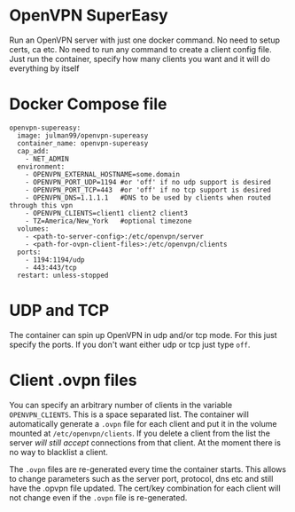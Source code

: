 # OpenVPN SuperEasy

Run an OpenVPN server with just one docker command. No need to setup certs, ca etc. No need to run any command to create a client config file. Just run the container, specify how many clients you want and it will do everything by itself

# Docker Compose file

```
openvpn-supereasy:
  image: julman99/openvpn-supereasy
  container_name: openvpn-supereasy
  cap_add:
    - NET_ADMIN
  environment:
    - OPENVPN_EXTERNAL_HOSTNAME=some.domain
    - OPENVPN_PORT_UDP=1194 #or 'off' if no udp support is desired
    - OPENVPN_PORT_TCP=443  #or 'off' if no tcp support is desired
    - OPENVPN_DNS=1.1.1.1   #DNS to be used by clients when routed through this vpn
    - OPENVPN_CLIENTS=client1 client2 client3
    - TZ=America/New_York   #optional timezone
  volumes:
    - <path-to-server-config>:/etc/openvpn/server
    - <path-for-ovpn-client-files>:/etc/openvpn/clients
  ports:
    - 1194:1194/udp
    - 443:443/tcp
  restart: unless-stopped
```

# UDP and TCP

The container can spin up OpenVPN in udp and/or tcp mode. For this just specify the ports. If you don't want either udp or tcp just type `off`.

# Client .ovpn files

You can specify an arbitrary number of clients in the variable `OPENVPN_CLIENTS`. This is a space separated list. The container will automatically generate a `.ovpn` file for each client and put it in the volume mounted at `/etc/openvpn/clients`. If you delete a client from the list the server *will still accept* connections from that client. At the moment there is no way to blacklist a client.

The `.ovpn` files are re-generated every time the container starts. This allows to change parameters such as the server port, protocol, dns etc and still have the .opvpn file updated. The cert/key combination for each client will not change even if the `.ovpn` file is re-generated.
